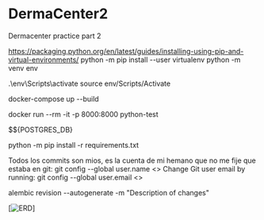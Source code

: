# DermaCenter2
Dermacenter practice part 2

https://packaging.python.org/en/latest/guides/installing-using-pip-and-virtual-environments/
python -m pip install --user virtualenv
python -m venv env

.\env\Scripts\activate
source env/Scripts/Activate

docker-compose up --build

docker run --rm -it -p 8000:8000  python-test

$${POSTGRES_DB}

python -m pip install -r requirements.txt


Todos los commits son mios, es la cuenta de mi hemano que no me fije que estaba en git:
git config --global user.name <>
Change Git user email by running: git config --global user.email <>


alembic revision --autogenerate -m "Description of changes"

[![ERD]([https://i.stack.imgur.com/Vp2cE.png](https://raw.githubusercontent.com/luisMolina95/DermaCenter2/aae485b9649dc8791054318187be44d46e90eccc/erd.svg?token=ANZ4WRTQN4KWFZTRWL5UJF3E4UWPC)https://raw.githubusercontent.com/luisMolina95/DermaCenter2/aae485b9649dc8791054318187be44d46e90eccc/erd.svg?token=ANZ4WRTQN4KWFZTRWL5UJF3E4UWPC)]
